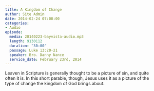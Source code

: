 ```yaml
---
title: A Kingdom of Change
author: Site Admin
date: 2014-02-24 07:00:00
categories:
- Audio
episode:
  media: 20140223-bayvista-audio.mp3
  length: 9130112
  duration: "30:00"
  passage: Luke 13:20-21
  speaker: Bro. Danny Nance
  service_date: February 23rd, 2014
---
```

Leaven in Scripture is generally thought to be a picture of sin, and quite often it is. In this short parable, though, Jesus uses it as a picture of the type of change the kingdom of God brings about.